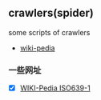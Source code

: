 ## crawlers(spider)
some scripts of crawlers
- [wiki-pedia](./wiki_pedia/)


### 一些网址
-  [X] [WIKI-Pedia ISO639-1](https://en.wikipedia.org/wiki/List_of_ISO_639-1_codes)



